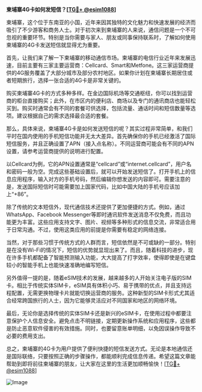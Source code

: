 **柬埔寨4G卡如何发短信？[[TG💪+ @esim1088](https://t.me/s/esim1088)]**

柬埔寨，这个位于东南亚的小国，近年来因其独特的文化魅力和快速发展的经济而吸引了不少游客和商务人士。对于初次来到柬埔寨的人来说，通信问题是一个不可忽视的重要环节。特别是当你需要与家人、朋友或同事保持联系时，了解如何使用柬埔寨的4G卡发送短信就显得尤为重要。

首先，让我们来了解一下柬埔寨的移动通信市场。柬埔寨的电信行业近年来发展迅速，目前主要有三家主要运营商：Cellcard、Smart和Metfone。这三家运营商提供的4G服务覆盖了大部分城市及部分农村地区。如果你计划在柬埔寨长期居住或者短期旅行，选择一张合适的4G卡是非常关键的。

购买柬埔寨4G卡的方式多种多样。在金边国际机场等交通枢纽，你可以找到运营商的柜台直接购买；此外，在市区内的便利店、商场以及专门的通讯商店也能轻松买到。购买时通常会有不同的套餐可供选择，包括流量、通话时间和短信数量等选项。建议根据自己的需求选择最合适的套餐。

那么，具体来说，柬埔寨4G卡是如何发送短信的呢？其实过程非常简单，和我们平时在国内使用的手机短信功能并无太大差异。首先确保你的手机已经激活了国际短信服务，并且正确设置了APN（接入点名称）。不同运营商可能会有不同的APN设置，请参考运营商提供的说明进行配置。

以Cellcard为例，它的APN设置通常是“cellcard”或“internet.cellcard”，用户名和密码一般为空。完成这些基础设置后，就可以开始发送短信了。打开手机上的信息应用程序，输入对方的手机号码，然后编辑你想发送的内容即可。需要注意的是，发送国际短信时可能需要加上国家代码，比如中国大陆的手机号应该加上“+86”。

除了传统的文本短信外，现代通信技术还提供了更加便捷的方式。例如，通过WhatsApp、Facebook Messenger等即时通讯软件发送消息不仅免费，而且功能更为丰富。这些应用支持文字、图片、视频等多种形式的信息交流，非常适合用于日常沟通。不过，使用这类应用的前提是你需要有稳定的网络连接。

当然，对于那些习惯于传统方式的人群而言，短信依然是不可或缺的一部分。特别是在没有Wi-Fi的情况下，短信的优势就显现出来了。而且，随着科技的进步，现在许多手机都配备了智能预测输入功能，大大提高了打字效率，使得即使是在键盘较小的智能手机上也能快速准确地编写短信。

另外值得一提的是，随着eSIM技术的发展，越来越多的人开始关注电子版的SIM卡。相比于传统实体SIM卡，eSIM具有体积小巧、易于携带的优点，并且支持远程配置，无需更换物理卡片就能切换运营商的服务。这种新型的SIM卡形式尤其适合经常跨国旅行的人士，因为它能够灵活应对不同国家和地区的网络环境。

最后，无论你是选择传统的实体SIM卡还是新兴的eSIM卡，在使用过程中都要注意保护个人信息安全。避免点击不明链接，定期更新操作系统和应用程序，这些都是防止恶意软件侵害的有效措施。同时，也要留意账单明细，以免因误操作导致不必要的费用支出。

总之，柬埔寨的4G卡为用户提供了便利快捷的短信发送方式。无论是本地通信还是国际联络，只要按照正确的步骤操作，都能顺利完成信息传递。希望这篇文章能帮助到即将前往柬埔寨的朋友，让大家在这里的生活更加顺畅愉快！[[TG💪+ @esim1088](https://t.me/s/esim1088)] 

![Image](https://i.postimg.cc/4NQfJmqS/Snipaste-2025-05-13-00-14-12.png)